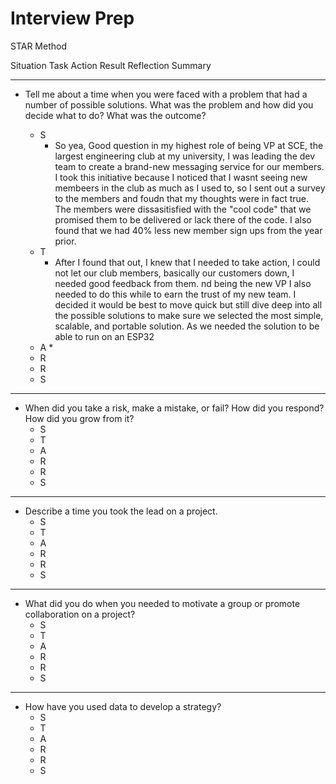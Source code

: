 # Interview Prep 

STAR Method

Situation 
Task 
Action 
Result
Reflection
Summary 

<hr>

* Tell me about a time when you were faced with a problem that had a number of possible solutions. What was the problem and how did you decide what to do? What was the outcome? 

    * S 
        * So yea, Good question in my highest role of being VP at SCE, the largest engineering club at my university, I was leading the dev team  to create a brand-new messaging service for our members. I took this initiative because I noticed that I wasnt seeing new membeers in the club as much as I used to, so I sent out a survey to the members and foudn that my thoughts were in fact true. The members were dissasitisfied with the "cool code" that we promised them to be delivered or lack there of the code. I also found that we had 40% less new member sign ups from the year prior. 
    * T
        * After I found that out, I knew that I needed to take action, I could not let our club members, basically our customers down, I needed good feedback from them. nd being the new VP I also needed to do this while to earn the trust of my new team. I decided it would be best to move quick but still dive deep into all the possible solutions to make sure we selected the most simple, scalable, and portable solution. As we needed the solution to be able to run on an ESP32 
    * A
        * 
    * R
    * R
    * S
    
<hr >

* When did you take a risk, make a mistake, or fail? How did you respond? How did you grow from it? 
    * S
    * T
    * A
    * R
    * R
    * S
<hr >

* Describe a time you took the lead on a project. 
    * S
    * T
    * A
    * R
    * R
    * S
<hr >

* What did you do when you needed to motivate a group or promote collaboration on a project? 
    * S
    * T
    * A
    * R
    * R
    * S
<hr >

* How have you used data to develop a strategy? 
    * S
    * T
    * A
    * R
    * R
    * S
